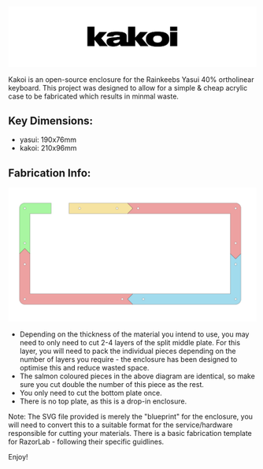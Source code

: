 ![Kakoi Logo](images/kakoi_logo.png)

Kakoi is an open-source enclosure for the Rainkeebs Yasui 40% ortholinear keyboard. This project was designed to allow for a simple & cheap acrylic case to be fabricated which results in minmal waste.

## Key Dimensions:
- yasui: 190x76mm
- kakoi: 210x96mm

## Fabrication Info:
![Kakoi Pieces](images/layout_diagram.png)
- Depending on the thickness of the material you intend to use, you may need to only need to cut 2-4 layers of the split middle plate. For this layer, you will need to pack the individual pieces depending on the number of layers you require - the enclosure has been designed to optimise this and reduce wasted space.
- The salmon coloured pieces in the above diagram are identical, so make sure you cut double the number of this piece as the rest.
- You only need to cut the bottom plate once.
- There is no top plate, as this is a drop-in enclosure.

Note: The SVG file provided is merely the "blueprint" for the enclosure, you will need to convert this to a suitable format for the service/hardware responsible for cutting your materials. There is a basic fabrication template for RazorLab - following their specific guidlines.

Enjoy!
